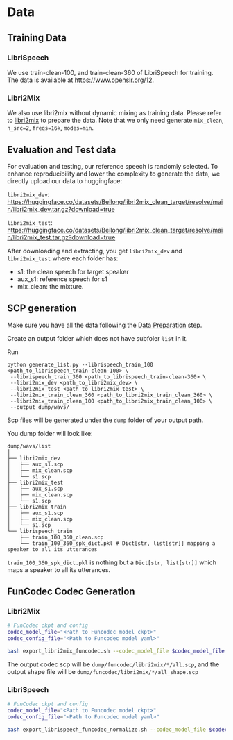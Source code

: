 # Data


## Training Data

### LibriSpeech

We use train-clean-100, and train-clean-360 of LibriSpeech for training. The data is available at https://www.openslr.org/12.

### Libri2Mix

We also use libri2mix without dynamic mixing as training data. Please refer to [libri2mix](https://github.com/JorisCos/LibriMix) to prepare the data. Note that we only need generate `mix_clean`, `n_src=2`, `freqs=16k`, `modes=min`.


## Evaluation and Test data

For evaluation and testing, our reference speech is randomly selected. 
To enhance reproducibility and lower the complexity to generate the data, we directly upload
our data to huggingface:

`libri2mix_dev`: https://huggingface.co/datasets/Beilong/libri2mix_clean_target/resolve/main/libri2mix_dev.tar.gz?download=true


`libri2mix_test`: https://huggingface.co/datasets/Beilong/libri2mix_clean_target/resolve/main/libri2mix_test.tar.gz?download=true

After downloading and extracting, you get `libri2mix_dev` and `libri2mix_test` where each 
folder has:
- s1: the clean speech for target speaker
- aux_s1: reference speech for s1
- mix_clean: the mixture. 


## SCP generation

Make sure you have all the data following the [Data Preparation](#data-preparation) step. 

Create an output folder which does not have subfoler `list` in it.

Run
```
python generate_list.py --librispeech_train_100 <path_to_librispeech_train-clean-100> \
 --librispeech_train_360 <path_to_librispeech_train-clean-360> \
 --libri2mix_dev <path_to_libri2mix_dev> \
 --libri2mix_test <path_to_libri2mix_test> \
 --libri2mix_train_clean_360 <path_to_libri2mix_train_clean_360> \
 --libri2mix_train_clean_100 <path_to_libri2mix_train_clean_100> \
 --output dump/wavs/
```

Scp files will be generated under the `dump` folder of your output path.

You dump folder will look like:
```
dump/wavs/list
│
├── libri2mix_dev
│   ├── aux_s1.scp 
│   ├── mix_clean.scp
│   └── s1.scp
├── libri2mix_test
│   ├── aux_s1.scp
│   ├── mix_clean.scp
│   └── s1.scp
├── libri2mix_train
│   ├── aux_s1.scp
│   ├── mix_clean.scp
│   └── s1.scp
└── librispeech_train
    ├── train_100_360_clean.scp
    └── train_100_360_spk_dict.pkl # Dict[str, list[str]] mapping a speaker to all its utterances

```

`train_100_360_spk_dict.pkl` is nothing but a `Dict[str, list[str]]` which maps a 
speaker to all its utterances. 

## FunCodec Codec Generation

### Libri2Mix

```sh
# FunCodec ckpt and config
codec_model_file="<Path to Funcodec model ckpt>"
codec_config_file="<Path to Funcodec model yaml>"

bash export_libri2mix_funcodec.sh --codec_model_file $codec_model_file --codec_config_file $codec_config_file
```

The output codec scp will be `dump/funcodec/libri2mix/*/all.scp`, and the output shape file will be `dump/funcodec/libri2mix/*/all_shape.scp`

### LibriSpeech

```sh
# FunCodec ckpt and config
codec_model_file="<Path to Funcodec model ckpt>"
codec_config_file="<Path to Funcodec model yaml>"

bash export_librispeech_funcodec_normalize.sh --codec_model_file $codec_model_file --codec_config_file $codec_config_file
```
